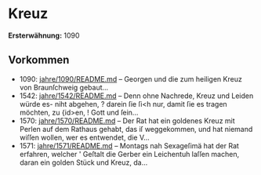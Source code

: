 # Kreuz

**Ersterwähnung:** 1090

## Vorkommen
- 1090: [jahre/1090/README.md](../jahre/1090/README.md) – Georgen und die
zum heiligen Kreuz von Braunſchweig gebaut...
- 1542: [jahre/1542/README.md](../jahre/1542/README.md) – Denn ohne
Nachrede, Kreuz und Leiden würde es- niht abgehen, ?
darein ſie ſi<h nur, damit ſie es tragen möchten, zu \{id>en, !
Gott und ſein...
- 1570: [jahre/1570/README.md](../jahre/1570/README.md) – Der Rat hat ein goldenes Kreuz mit Perlen auf dem
Rathaus gehabt, das iſ weggekommen, und hat niemand
wiſſen wollen, wer es entwendet, die V...
- 1571: [jahre/1571/README.md](../jahre/1571/README.md) – Montags nah Sexageſimä hat der Rat erfahren,
welcher ' Geſtalt die Gerber ein Leichentuh laſſen machen,
daran ein golden Stück und Kreuz, da...
